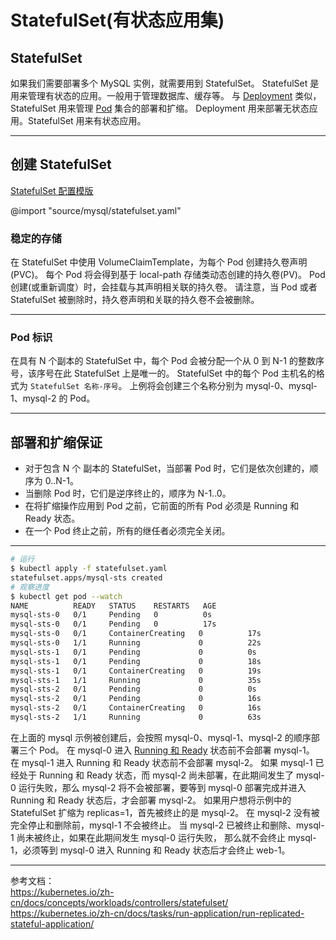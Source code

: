 # StatefulSet(有状态应用集)

## StatefulSet

如果我们需要部署多个 MySQL 实例，就需要用到 StatefulSet。
StatefulSet 是用来管理有状态的应用。一般用于管理数据库、缓存等。
与 [Deployment](https://kubernetes.io/zh-cn/docs/concepts/workloads/controllers/deployment/) 类似， StatefulSet 用来管理 [Pod](https://kubernetes.io/zh-cn/docs/concepts/workloads/pods/) 集合的部署和扩缩。
Deployment 用来部署无状态应用。StatefulSet 用来有状态应用。

---

## 创建 StatefulSet

[StatefulSet 配置模版](https://kubernetes.io/zh-cn/docs/concepts/workloads/controllers/statefulset/#components)

@import "source/mysql/statefulset.yaml"

### 稳定的存储

在 StatefulSet 中使用 VolumeClaimTemplate，为每个 Pod 创建持久卷声明(PVC)。
每个 Pod 将会得到基于 local-path 存储类动态创建的持久卷(PV)。 Pod 创建(或重新调度）时，会挂载与其声明相关联的持久卷。
请注意，当 Pod 或者 StatefulSet 被删除时，持久卷声明和关联的持久卷不会被删除。

---

### Pod 标识

在具有 N 个副本的 StatefulSet 中，每个 Pod 会被分配一个从 0 到 N-1 的整数序号，该序号在此 StatefulSet 上是唯一的。
StatefulSet 中的每个 Pod 主机名的格式为 `StatefulSet 名称-序号`。
上例将会创建三个名称分别为 mysql-0、mysql-1、mysql-2 的 Pod。

---

## 部署和扩缩保证

- 对于包含 N 个 副本的 StatefulSet，当部署 Pod 时，它们是依次创建的，顺序为 0..N-1。
- 当删除 Pod 时，它们是逆序终止的，顺序为 N-1..0。
- 在将扩缩操作应用到 Pod 之前，它前面的所有 Pod 必须是 Running 和 Ready 状态。
- 在一个 Pod 终止之前，所有的继任者必须完全关闭。

---

```sh
# 运行
$ kubectl apply -f statefulset.yaml
statefulset.apps/mysql-sts created
# 观察进度
$ kubectl get pod --watch
NAME          READY   STATUS    RESTARTS   AGE
mysql-sts-0   0/1     Pending   0          0s
mysql-sts-0   0/1     Pending   0          17s
mysql-sts-0   0/1     ContainerCreating   0          17s
mysql-sts-0   1/1     Running             0          22s
mysql-sts-1   0/1     Pending             0          0s
mysql-sts-1   0/1     Pending             0          18s
mysql-sts-1   0/1     ContainerCreating   0          19s
mysql-sts-1   1/1     Running             0          35s
mysql-sts-2   0/1     Pending             0          0s
mysql-sts-2   0/1     Pending             0          16s
mysql-sts-2   0/1     ContainerCreating   0          16s
mysql-sts-2   1/1     Running             0          63s
```

在上面的 mysql 示例被创建后，会按照 mysql-0、mysql-1、mysql-2 的顺序部署三个 Pod。
在 mysql-0 进入 [Running 和 Ready](https://kubernetes.io/zh-cn/docs/concepts/workloads/pods/pod-lifecycle/) 状态前不会部署 mysql-1。
在 mysql-1 进入 Running 和 Ready 状态前不会部署 mysql-2。
如果 mysql-1 已经处于 Running 和 Ready 状态，而 mysql-2 尚未部署，在此期间发生了 mysql-0 运行失败，那么 mysql-2 将不会被部署，要等到 mysql-0 部署完成并进入 Running 和 Ready 状态后，才会部署 mysql-2。
如果用户想将示例中的 StatefulSet 扩缩为 replicas=1，首先被终止的是 mysql-2。
在 mysql-2 没有被完全停止和删除前，mysql-1 不会被终止。
当 mysql-2 已被终止和删除、mysql-1 尚未被终止，如果在此期间发生 mysql-0 运行失败， 那么就不会终止 mysql-1，必须等到 mysql-0 进入 Running 和 Ready 状态后才会终止 web-1。

---

参考文档：  
https://kubernetes.io/zh-cn/docs/concepts/workloads/controllers/statefulset/
https://kubernetes.io/zh-cn/docs/tasks/run-application/run-replicated-stateful-application/
